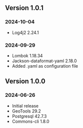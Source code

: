 ## Version 1.0.1
### 2024-10-04
- Log4j2 2.24.1

### 2024-09-29
- Lombok 1.18.34
- Jackson-dataformat-yaml 2.18.0
- Added .yaml as configuration file

## Version 1.0.0
### 2024-06-26
- Initial release
- GeoTools 29.2
- Postgresql 42.7.3
- Commons-cli 1.8.0